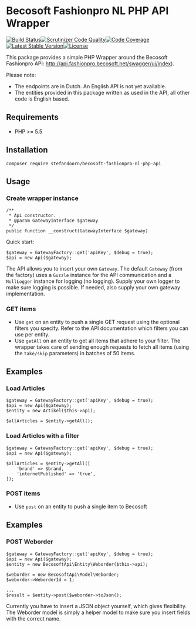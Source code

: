 # Becosoft Fashionpro NL PHP API Wrapper

[![Build Status](https://travis-ci.org/stefandoorn/becosoft-fashionpro-nl-php-api.svg?branch=master)](https://travis-ci.org/stefandoorn/becosoft-fashionpro-nl-php-api)[![Scrutinizer Code Quality](https://scrutinizer-ci.com/g/stefandoorn/becosoft-fashionpro-nl-php-api/badges/quality-score.png?b=master)](https://scrutinizer-ci.com/g/stefandoorn/becosoft-fashionpro-nl-php-api/?branch=master)[![Code Coverage](https://scrutinizer-ci.com/g/stefandoorn/becosoft-fashionpro-nl-php-api/badges/coverage.png?b=master)](https://scrutinizer-ci.com/g/stefandoorn/becosoft-fashionpro-nl-php-api/?branch=master)[![Latest Stable Version](https://poser.pugx.org/stefandoorn/becosoft-fashionpro-nl-php-api/v/stable)](https://packagist.org/packages/stefandoorn/becosoft-fashionpro-nl-php-api)[![License](https://poser.pugx.org/stefandoorn/becosoft-fashionpro-nl-php-api/license)](https://packagist.org/packages/stefandoorn/becosoft-fashionpro-nl-php-api)

This package provides a simple PHP Wrapper around the Becosoft Fashionpro API: http://api.fashionpro.becosoft.net/swagger/ui/index).

Please note:
* The endpoints are in Dutch. An English API is not yet available. 
* The entities provided in this package written as used in the API, all other code is English based.

## Requirements

* PHP >= 5.5

## Installation

```
composer require stefandoorn/becosoft-fashionpro-nl-php-api
```

## Usage

### Create wrapper instance

```
/**
 * Api constructor.
 * @param GatewayInterface $gateway
 */
public function __construct(GatewayInterface $gateway)
```

Quick start: 

```
$gateway = GatewayFactory::get('apiKey', $debug = true);
$api = new Api($gateway);
```

The API allows you to insert your own `Gateway`. The default `Gateway` (from the factory) uses a `Guzzle` instance for the API communication and a `NullLogger` instance for logging (no logging). Supply your own logger to make sure logging is possible. If needed, also supply your own gateway implementation.

### GET items

* Use `get` on an entity to push a single GET request using the optional filters you specify. Refer to the API documentation which filters you can use per entity.
* Use `getAll` on an entity to get all items that adhere to your filter. The wrapper takes care of sending enough requests to fetch all items (using the `take/skip` parameters) in batches of 50 items.

## Examples

### Load Articles

```
$gateway = GatewayFactory::get('apiKey', $debug = true);
$api = new Api($gateway);
$entity = new Artikel($this->api);

$allArticles = $entity->getAll();
```

### Load Articles with a filter

```
$gateway = GatewayFactory::get('apiKey', $debug = true);
$api = new Api($gateway);

$allArticles = $entity->getAll([
    'brand' => $brand,
    'internetPublished' => 'true',
]);
```

### POST items

* Use `post` on an entity to push a single item to Becosoft

## Examples

### POST Weborder

```
$gateway = GatewayFactory::get('apiKey', $debug = true);
$api = new Api($gateway);
$entity = new BecosoftApi\Entity\Weborder($this->api);

$weborder = new BecosoftApi\Model\Weborder;
$weborder->WeborderId = 1;

...
$result = $entity->post($weborder->toJson();
```

Currently you have to insert a JSON object yourself, which gives flexibility. The Weborder model is simply a helper model to make sure you insert fields with the correct name.
